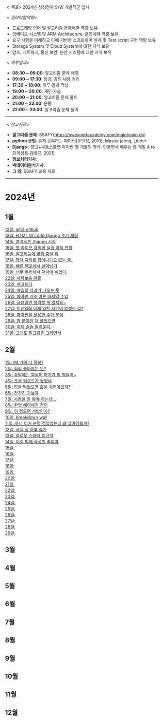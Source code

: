 $<목표>$
2024년 삼성전자 S/W 개발직군 입사

$<길러야 할 역량>$
- 프로그래밍 언어 및 알고리즘 문제해결 역량 보유
- 임베디드 시스템 및 ARM Architecture, 운영체제 역량 보유
- 요구 사항을 이해하고 이에 기반한 소프트웨어 설계 및 Test script 구현 역량 보유
- Storage System 및 Cloud System에 대한 지식 보유
- 암호, 네트워크, 통신 보안, 분산 시스템에 대한 지식 보유

$<하루 일과>$
- **08:30 ~ 09:00**: 알고리듬 문제 해결
- **09:00 ~ 17:30**: 청강, 강의 내용 정리
- **17:30 ~ 18:00**: 하루 일과 작성
- **19:00 ~ 20:00**: 개인 자습
- **20:00 ~ 21:00**: 알고리즘 문제 풀이
- **21:00 ~ 22:00**: 운동
- **22:00 ~ 23:00**: 알고리즘 문제 풀이
---

$<참고 자료>$
 - **알고리즘 문제**: SSAFY(https://swexpertacademy.com/main/main.do)
 - **python 문법**: 혼자 공부하는 파이썬(윤인성, 2019), Master jeong, Linder
 - **Django** : 장고+부트스트랩 파이썬 웹 개발의 정석: 만들면서 배우는 웹 개발 A to Z(이성용,김태곤, 2021)
 - **정보처리기사**:
 - **빅데이터분석기사**: 
 - **그 외**: SSAFY 교육 자료

---

# 2024년
## 1월
[12일: git과 github](./2024/01/20240112.md)  
[13일: HTML 마무리와 Django 초기 세팅](./2024/01/20240113.md)  
[14일: 본격적인 Django 시작](./2024/01/20240114.md)  
[15일: 첫 라이브 강의와 실습 과제 진행](./2024/01/20240115.md)  
[16일: 알고리듬에 맞춰 춤을 춰](./2024/01/20240116.md)  
[17일: 점차 자리를 잡아나가고 있는 중..](./2024/01/20240117.md)  
[18일: 빠른 템포에서 살아남기](./2024/01/20240118.md)  
[19일: 너무 무리해서 저녁에 쉬었다.](./2024/01/20240119.md)  
[22일: 체력보충 완료](./2024/01/20240122.md)  
[23일: 배고프다](./2024/01/20240123.md)  
[24일: 예습의 성과가 나오는 듯](./2024/01/20240124.md)  
[25일: 파이썬 기초 이론 마지막 수업](./2024/01/20240125.md)  
[26일: 금요일엔 정리할 게 많지요~](./2024/01/20240126.md)  
[27일: 토요일에 이제 일할 시간이 없겠는 걸?](./2024/01/20240127.md)  
[28일: 파이썬을 활용한 주가 분석](./2024/01/20240128.md)  
[29일: 한 문제만 더 풀었으면](./2024/01/20240129.md)  
[30일: 이제 슬슬 밀려온다.](./2024/01/20240130.md)  
[31일: 그래도 밑그림은 그리면서](./2024/01/20240131.md)

## 2월
[1일: IM 거의 다 정복?](./2024/02/20240201.md)  
[2일: 점점 좋아지는 듯?](./2024/02/20240202.md)  
[3일: 주말에는 열심히 하기가 참 힘들어~](./2024/02/20240203.md)  
[4일: 조금 업로드가 늦었네](./2024/02/20240204.md)  
[5일: 밥을 먹었으면 값을 치러야겠지?](./2024/02/20240205.md)  
[6일: 천천히 가보자](./2024/02/20240206.md)  
[7일: 시험을 잘 봐야 하는데...](./2024/02/20240207.md)  
[8일: 한껏 해이해진 정의](./2024/02/20240208.md)  
[9일: 이 정도면 선방인가?](./2024/02/20240209.md)  
[10일: breakdown wall](./2024/02/20240210.md)  
[11일: 아니 이거 분명 적었었는데 왜 날아갔을까?](./2024/02/20240211.md)  
[12일: 사실 상 하루 휴가](./2024/02/20240212.md)  
[13일: 슬로우 스타터 이규석](./2024/02/20240213.md)   
[14일: 이걸 밤에 작성할 줄이야](./2024/02/20240214.md)  
[15일: ](./2024/02/20240215.md)  
[16일: ](./2024/02/20240216.md)  
[17일: ](./2024/02/20240217.md)  
[18일: ](./2024/02/20240218.md)  
[19일: ](./2024/02/20240219.md)  
[20일: ](./2024/02/20240220.md)  
[21일: ](./2024/02/20240221.md)  
[22일: ](./2024/02/20240222.md)  
[23일: ](./2024/02/20240223.md)  
[24일: ](./2024/02/20240224.md)  
[25일: ](./2024/02/20240225.md)  
[26일: ](./2024/02/20240226.md)  
[27일: ](./2024/02/20240227.md)  
[28일: ](./2024/02/20240228.md)  
[29일: ](./2024/02/20240229.md)  
## 3월
## 4월
## 5월
## 6월
## 7월
## 8월
## 9월
## 10월
## 11월
## 12월
